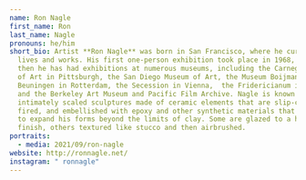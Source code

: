 ```yaml
---
name: Ron Nagle
first_name: Ron
last_name: Nagle
pronouns: he/him
short_bio: Artist **Ron Nagle** was born in San Francisco, where he currently
  lives and works. His first one-person exhibition took place in 1968, and since
  then he has had exhibitions at numerous museums, including the Carnegie Museum
  of Art in Pittsburgh, the San Diego Museum of Art, the Museum Boijmans Van
  Beuningen in Rotterdam, the Secession in Vienna,  the Fridericianum in Kassel,
  and the Berkeley Art Museum and Pacific Film Archive. Nagle is known for his
  intimately scaled sculptures made of ceramic elements that are slip-cast,
  fired, and embellished with epoxy and other synthetic materials that allow him
  to expand his forms beyond the limits of clay. Some are glazed to a hot-rod
  finish, others textured like stucco and then airbrushed.
portraits:
  - media: 2021/09/ron-nagle
website: http://ronnagle.net/
instagram: " ronnagle"
---
```

